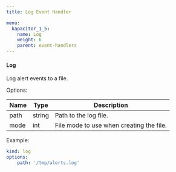 ```yaml
---
title: Log Event Handler

menu:
  kapacitor_1_5:
    name: Log
    weight: 6
    parent: event-handlers
---
```


#### Log

Log alert events to a file.

Options:

| Name | Type   | Description                              |
| ---- | ----   | -----------                              |
| path | string | Path to the log file.                    |
| mode | int    | File mode to use when creating the file. |

Example:

```yaml
kind: log
options:
    path: '/tmp/alerts.log'
```
